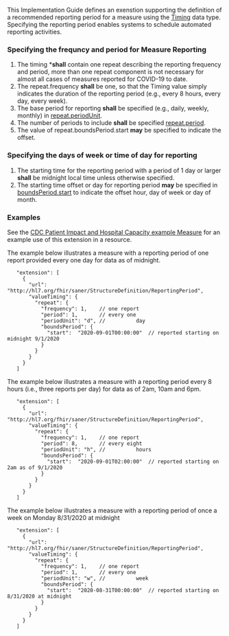 This Implementation Guide defines an exenstion supporting the definition of a recommended reporting period for a measure using the
[Timing](https://www.hl7.org/fhir/datatypes.html#Timing) data type.  Specifying the reporting period enables systems to schedule automated reporting activities.


### Specifying the frequncy and period for Measure Reporting
1. The timing ***shall** contain one repeat describing the reporting frequency and period, more than one repeat component is not necessary for
almost all cases of measures reported for COVID-19 to date.
2. The repeat.frequency **shall** be one, so that the Timing value simply indicates the duration of the reporting period (e.g., every 8 hours, every day, every week).
3. The base period for reporting **shall** be specified (e.g., daily, weekly, monthly) in [repeat.periodUnit](https://www.hl7.org/fhir/datatypes-definitions.html#Timing.repeat.periodUnit).
4. The number of periods to include **shall** be specified [repeat.period](https://www.hl7.org/fhir/datatypes-definitions.html#Timing.repeat.period).
5. The value of repeat.boundsPeriod.start **may** be specified to indicate the offset.

### Specifying the days of week or time of day for reporting
1. The starting time for the reporting period with a period of 1 day or larger **shall** be midnight local time unless otherwise specified.
2. The starting time offset or day for reporting period **may** be specified in [boundsPeriod.start](https://www.hl7.org/fhir/datatypes-definitions.html#Timing.repeat.boundsPeriod)
   to indicate the offset hour, day of week or day of month.


### Examples
See the [CDC Patient Impact and Hospital Capacity example Measure](Measure-CDCPatientImpactAndHospitalCapacity.json.html) for an example use of this extension in a resource.

The example below illustrates a measure with a reporting period of one report provided every one day for data as of midnight.
```
   "extension": [
     {
       "url": "http://hl7.org/fhir/saner/StructureDefinition/ReportingPeriod",
       "valueTiming": {
         "repeat": {
           "frequency": 1,    // one report
           "period": 1,       // every one
           "periodUnit": "d", //          day
           "boundsPeriod": {
             "start":  "2020-09-01T00:00:00"  // reported starting on midnight 9/1/2020
           }
         }
       }
     }
   ]
```

The example below illustrates a measure with a reporting period every 8 hours (i.e., three reports per day) for data as of 2am, 10am and 6pm.

```
   "extension": [
     {
       "url": "http://hl7.org/fhir/saner/StructureDefinition/ReportingPeriod",
       "valueTiming": {
         "repeat": {
           "frequency": 1,    // one report
           "period": 8,       // every eight
           "periodUnit": "h", //          hours
           "boundsPeriod": {
             "start":  "2020-09-01T02:00:00"  // reported starting on 2am as of 9/1/2020
           }
         }
       }
     }
   ]
```

The example below illustrates a measure with a reporting period of once a week on Monday 8/31/2020 at midnight

```
   "extension": [
     {
       "url": "http://hl7.org/fhir/saner/StructureDefinition/ReportingPeriod",
       "valueTiming": {
         "repeat": {
           "frequency": 1,    // one report
           "period": 1,       // every one
           "periodUnit": "w", //          week
           "boundsPeriod": {
             "start":  "2020-08-31T00:00:00"  // reported starting on 8/31/2020 at midnight
           }
         }
       }
     }
   ]
```
